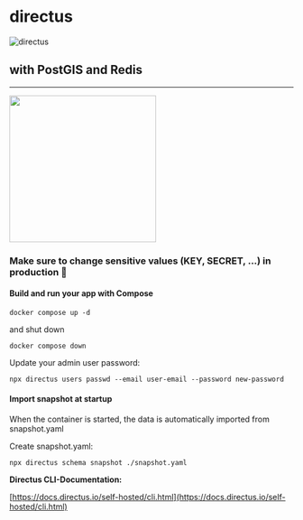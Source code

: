 # directus

![directus](https://user-images.githubusercontent.com/522079/158864859-0fbeae62-9d7a-4619-b35e-f8fa5f68e0c8.png)

## with PostGIS and Redis

---

<img src="https://www.docker.com/wp-content/uploads/2022/03/Moby-logo.png" data-canonical-src="https://www.docker.com/wp-content/uploads/2022/03/Moby-logo.png" width="260" />

### Make sure to change sensitive values (KEY, SECRET, ...) in production 🧐

#### Build and run your app with Compose

```
docker compose up -d
```

and shut down

```
docker compose down
```

Update your admin user password:

```
npx directus users passwd --email user-email --password new-password
```

#### Import snapshot at startup

When the container is started, the data is automatically imported from snapshot.yaml

Create snapshot.yaml:

```
npx directus schema snapshot ./snapshot.yaml
```

**Directus CLI-Documentation:**

[https://docs.directus.io/self-hosted/cli.html](https://docs.directus.io/self-hosted/cli.html)
